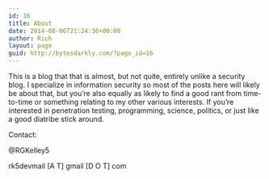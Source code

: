 ```yaml
---
id: 16
title: About
date: 2014-08-06T21:24:36+00:00
author: Rich
layout: page
guid: http://bytesdarkly.com/?page_id=16
---
```

This is a blog that that is almost, but not quite, entirely unlike a security blog. I specialize in information security so most of the posts here will likely be about that, but you&#8217;re also equally as likely to find a good rant from time-to-time or something relating to my other various interests. If you&#8217;re interested in penetration testing, programming, science, politics, or just like a good diatribe stick around.

Contact:

@RGKelley5

rk5devmail [A T] gmail [D O T] com